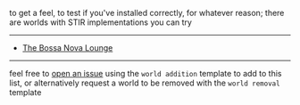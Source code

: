 to get a feel, to test if you've installed correctly, for whatever reason; there are worlds with STIR implementations you can try

---

* [The Bossa Nova Lounge](https://vrchat.com/home/world/wrld_b8c7eb68-354a-4ec0-a9e4-68e88e2bcad9)

---

feel free to [open an issue](https://github.com/minteeaa/stir/issues/new/choose) using the `world addition` template to add to this list, or alternatively request a world to be removed with the `world removal` template